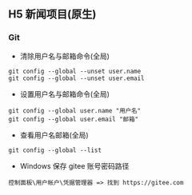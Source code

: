 ## H5 新闻项目(原生)

### Git

- 清除用户名与邮箱命令(全局)

```shell
git config --global --unset user.name
git config --global --unset user.email
```

- 设置用户名与邮箱命令(全局)

```shell
git config --global user.name "用户名"
git config --global user.email "邮箱"
```

- 查看用户名邮箱(全局)

```shell
git config --global --list
```

- Windows 保存 gitee 账号密码路径

```
控制面板\用户帐户\凭据管理器 => 找到 https://gitee.com
```
